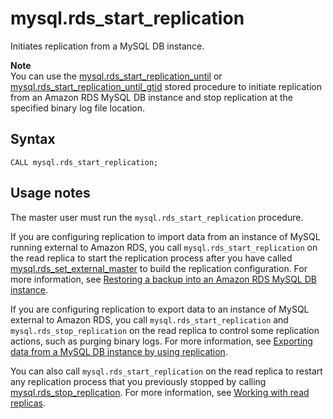 # mysql\.rds\_start\_replication<a name="mysql_rds_start_replication"></a>

Initiates replication from a MySQL DB instance\.

**Note**  
You can use the [mysql\.rds\_start\_replication\_until](mysql_rds_start_replication_until.md) or [mysql\.rds\_start\_replication\_until\_gtid](mysql_rds_start_replication_until_gtid.md) stored procedure to initiate replication from an Amazon RDS MySQL DB instance and stop replication at the specified binary log file location\.

## Syntax<a name="mysql_rds_start_replication-syntax"></a>

```
CALL mysql.rds_start_replication;
```

## Usage notes<a name="mysql_rds_start_replication-usage-notes"></a>

The master user must run the `mysql.rds_start_replication` procedure\.

If you are configuring replication to import data from an instance of MySQL running external to Amazon RDS, you call `mysql.rds_start_replication` on the read replica to start the replication process after you have called [mysql\.rds\_set\_external\_master](mysql_rds_set_external_master.md) to build the replication configuration\. For more information, see [Restoring a backup into an Amazon RDS MySQL DB instance](MySQL.Procedural.Importing.md)\.

If you are configuring replication to export data to an instance of MySQL external to Amazon RDS, you call `mysql.rds_start_replication` and `mysql.rds_stop_replication` on the read replica to control some replication actions, such as purging binary logs\. For more information, see [Exporting data from a MySQL DB instance by using replication](MySQL.Procedural.Exporting.NonRDSRepl.md)\.

You can also call `mysql.rds_start_replication` on the read replica to restart any replication process that you previously stopped by calling [mysql\.rds\_stop\_replication](mysql_rds_stop_replication.md)\. For more information, see [Working with read replicas](USER_ReadRepl.md)\.